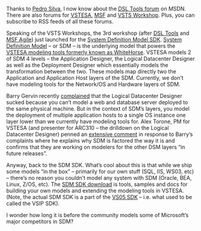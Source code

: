 Thanks to [Pedro
Silva](http://blogs.msdn.com/pedrosilva/archive/2005/04/19/409725.aspx),
I now know about the [DSL Tools
forum](http://forums.microsoft.com/msdn/ShowForum.aspx?ForumID=61) on
MSDN. There are also forums for
[VSTESA](http://forums.microsoft.com/msdn/ShowForum.aspx?ForumID=21),
[MSF](http://forums.microsoft.com/msdn/ShowForum.aspx?ForumID=63) and
[VSTS
Workshop](http://forums.microsoft.com/msdn/ShowForum.aspx?ForumID=62).
Plus, you can subscribe to RSS feeds of all these forums.

Speaking of the VSTS Workshops, the 3rd workshop (after [DSL
Tools](http://lab.msdn.microsoft.com/teamsystem/workshop/dsltools/default.aspx)
and [MSF
Agile](http://lab.msdn.microsoft.com/teamsystem/workshop/msfagile/default.aspx))
just launched for the [System Definition Model
SDK](http://lab.msdn.microsoft.com/teamsystem/workshop/sdm/default.aspx).
[System Definition
Model](http://www.microsoft.com/windowsserversystem/dsi/sdmwp.mspx) – or
SDM – is the underlying model that powers the [VSTESA modeling tools
formerly known as
WhiteHorse](http://msdn.microsoft.com/library/default.asp?url=/library/en-us/dnvsent/html/vsts-arch.asp).
VSTESA models 2 of SDM 4 levels – the Application Designer, the Logical
Datacenter Designer as well as the Deployment Designer which essentially
models the transformation between the two. These models map directly two
the Application and Application Host layers of the SDM. Currently, we
don’t have modeling tools for the Network/OS and Hardware layers of SDM.

Barry Gervin recently
[complained](http://objectsharp.com/Blogs/barry/archive/2005/04/12/1704.aspx)
that the Logical Datacenter Designer sucked because you can’t model a
web and database server deployed to the same physical machine. But in
the context of SDM’s layers, you model the deployment of multiple
application hosts to a single OS instance one layer lower than we
currently have modeling tools for. Alex Torone, PM for VSTESA (and
presenter for ARC310 – the drilldown on the Logical Datacenter Designer)
penned an [extensive
comment](http://objectsharp.com/Blogs/barry/archive/2005/04/12/1704.aspx#1829)
in response to Barry’s complaints where he explains why SDM is factored
the way it is and confirms that they are working on modelers for the
other DSM layers “in future releases”.

Anyway, back to the SDM SDK. What’s cool about this is that while we
ship some models “in the box” – primarily for our own stuff (SQL, IIS,
WS03, etc) – there’s no reason you couldn’t model any system with SDM
(Oracle, BEA, Linux, Z/OS, etc). The [SDM SDK
download](http://go.microsoft.com/fwlink/?LinkId=46393) is tools,
samples and docs for building your own models and extending the modeling
tools in VSTESA. (Note, the actual SDM SDK is a part of the [VS05
SDK](http://msdn.microsoft.com/vstudio/extend/sdkdownload/) – i.e. what
used to be called the VSIP SDK).

I wonder how long it is before the community models some of Microsoft’s
major competitors in SDM?
